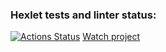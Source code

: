 ### Hexlet tests and linter status:
[![Actions Status](https://github.com/panechek/layout-designer-project-lvl1/workflows/hexlet-check/badge.svg)](https://github.com/panechek/layout-designer-project-lvl1/actions)
[Watch project](https://vercel.com/panechek/layout-designer-project-lvl1)

